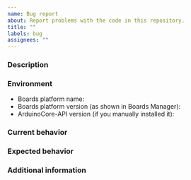 ```yaml
---
name: Bug report
about: Report problems with the code in this repository.
title: ""
labels: bug
assignees: ""
---
```


### Description

<!-- A clear and concise description of the bug. -->

### Environment

- Boards platform name:
- Boards platform version (as shown in Boards Manager):
- ArduinoCore-API version (if you manually installed it):

### Current behavior

<!-- Provide a minimal sketch that demonstrates the issue. -->

### Expected behavior

<!-- Describe what you expect to happen when the demonstration sketch is run. -->

### Additional information

<!-- Add any other context about the problem here. -->
